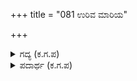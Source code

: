 +++
title = "081 ಉರಿವ ಮಾರಿಯ"

+++

<details><summary>ಗದ್ಯ (ಕ.ಗ.ಪ) </summary>

81. ಕೆಂಡದಂಥ ಮಾರಿ (ದ್ರೌಪದಿ)ಯನ್ನು ಪ್ರೇಮಿಸಿದ ಕೀಚಕನು ಅಲಂಕಾರ ಮಾಡಿಕೊಂಡ. ಮಲ್ಲಿಗೆಯ ಮೊಗ್ಗೆಯನ್ನು ಮುಡಿದುಕೊಂಡ. ಸಾದು ಜವಾಜಿ ಕಸ್ತೂರಿಯ ಗಂಧಗಳನ್ನು ಬಳಿದುಕೊಂಡ. ಗಂಡುಡುಗೆಯಲ್ಲಿ ಶೋಭಿಸಿದ. ವಯ್ಯಾರದಿಂದ ಸೆರಗನ್ನು ಕಟ್ಟಿ ಕತ್ತಿಯನ್ನು ತಿರುಗಿಸುತ್ತ ರಾತ್ರಿ ಒಬ್ಬನೇ ತನ್ನ ಮನೆಯಿಂದ ಹೊರಟ.
</details>

<details><summary>ಪದಾರ್ಥ (ಕ.ಗ.ಪ) </summary>

ಬೇಟ-ಪ್ರೀತಿ, ಉರಿವ ಮಾರಿಯ ಬೇಟದಾತನು-ಕೀಚಕನು, ಉರಿವ ಮಾರಿ. ಉರಿಯುವ ಮಾರಿಯಂತಿದ್ದ ದ್ರೌಪದಿಯನ್ನು ಕೀಚಕ ಪ್ರೀತಿಸಿ..., ತುರುಗು-ತುರುಕು, ಇರಿಸು, ಪೂಸು-ಬಳಿದುಕೋ, ಸಾದು<ಸಾಂದು, ಒಂದು ಸುಗಂಧ ದ್ರವ್ಯ, ಜವಾಜಿ-ಪುನುಗು, ಸುಗಂಧದ್ರವ್ಯ, ಸುರಗಿ-ಕತ್ತಿ, ನಿಜಾಲಯ ತನ್ನ ಮನೆ.
</details>
